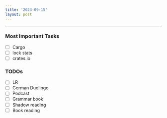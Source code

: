 ```yaml
---
title: '2023-09-15'
layout: post
---
```


---

### Most Important Tasks

- [ ] Cargo
- [ ] lock stats
- [ ] crates.io

### TODOs

- [ ] LR
- [ ] German Duolingo
- [ ] Podcast
- [ ] Grammar book
- [ ] Shadow reading
- [ ] Book reading
